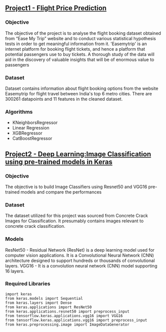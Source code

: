 ## [Project1 - Flight Price Prediction](https://github.com/aiswaryanair/Linear-Regression---Flight-Price-Prediction)
### Objective
The objective of the project is to analyse the flight booking dataset obtained from “Ease My Trip” website and to conduct various statistical hypothesis tests in order to get meaningful information from it. 'Easemytrip' is an internet platform for booking flight tickets, and hence a platform that potential passengers use to buy tickets. A thorough study of the data will aid in the discovery of valuable insights that will be of enormous value to passengers
### Dataset
Dataset contains information about flight booking options from the website Easemytrip for flight travel between India's top 6 metro cities. There are 300261 datapoints and 11 features in the cleaned dataset.
### Algorithms
- KNeighborsRegressor
- Linear Regression
- XGBRegressor
- CatBoostRegressor

## [Project2 - Deep Learning:Image Classification using pre-trained models in Keras](https://github.com/aiswaryanair/Image-Classifier---ResNet50-and-VGG16---Evaluation-and-Testing-Performance)
### Objective
The objective is to build Image Classifiers using Resnet50 and VGG16 pre-trained models and compare the performances
### Dataset
The dataset utilized for this project was sourced from Concrete Crack Images for Classification. It presumably contains images relevant to concrete crack classification.
### Models
ResNet50 - Residual Network (ResNet) is a deep learning model used for computer vision applications. It is a Convolutional Neural Network (CNN) architecture designed to support hundreds or thousands of convolutional layers.
VGG16 - It is a convolution neural network (CNN) model supporting 16 layers.
### Required Libraries
```
import keras
from keras.models import Sequential
from keras.layers import Dense
from keras.applications import ResNet50
from keras.applications.resnet50 import preprocess_input
from tensorflow.keras.applications.vgg16 import VGG16
from tensorflow.keras.applications.vgg16 import preprocess_input
from keras.preprocessing.image import ImageDataGenerator
```


